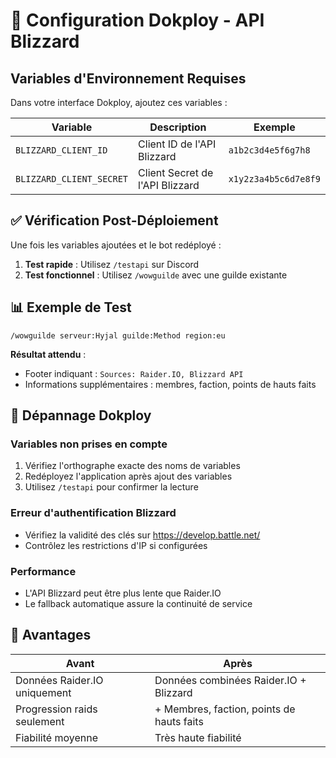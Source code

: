 # 🚀 Configuration Dokploy - API Blizzard

## Variables d'Environnement Requises

Dans votre interface Dokploy, ajoutez ces variables :

| Variable | Description | Exemple |
|----------|-------------|---------|
| `BLIZZARD_CLIENT_ID` | Client ID de l'API Blizzard | `a1b2c3d4e5f6g7h8` |
| `BLIZZARD_CLIENT_SECRET` | Client Secret de l'API Blizzard | `x1y2z3a4b5c6d7e8f9` |

## ✅ Vérification Post-Déploiement

Une fois les variables ajoutées et le bot redéployé :

1. **Test rapide** : Utilisez `/testapi` sur Discord
2. **Test fonctionnel** : Utilisez `/wowguilde` avec une guilde existante

## 📊 Exemple de Test

```
/wowguilde serveur:Hyjal guilde:Method region:eu
```

**Résultat attendu** :
- Footer indiquant : `Sources: Raider.IO, Blizzard API`
- Informations supplémentaires : membres, faction, points de hauts faits

## 🔧 Dépannage Dokploy

### Variables non prises en compte
1. Vérifiez l'orthographe exacte des noms de variables
2. Redéployez l'application après ajout des variables
3. Utilisez `/testapi` pour confirmer la lecture

### Erreur d'authentification Blizzard
- Vérifiez la validité des clés sur https://develop.battle.net/
- Contrôlez les restrictions d'IP si configurées

### Performance
- L'API Blizzard peut être plus lente que Raider.IO
- Le fallback automatique assure la continuité de service

## 🎯 Avantages

| Avant | Après |
|-------|--------|
| Données Raider.IO uniquement | Données combinées Raider.IO + Blizzard |
| Progression raids seulement | + Membres, faction, points de hauts faits |
| Fiabilité moyenne | Très haute fiabilité |
